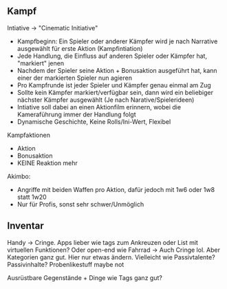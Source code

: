 
## Kampf

Intiative -> "Cinematic Initiative"
 - Kampfbeginn: Ein Spieler oder anderer Kämpfer wird je nach Narrative ausgewählt für erste Aktion (Kampfintiation)
 - Jede Handlung, die Einfluss auf anderen Spieler oder Kämpfer hat, "markiert" jenen
 - Nachdem der Spieler seine Aktion + Bonusaktion ausgeführt hat, kann einer der markierten Spieler nun agieren
 - Pro Kampfrunde ist jeder Spieler und Kämpfer genau einmal am Zug
 - Sollte kein Kämpfer markiert/verfügbar sein, dann wird ein beliebiger nächster Kämpfer ausgewählt (Je nach Narative/Spielerideen)
 - Intiative soll dabei an einen Aktionfilm erinnern, wobei die Kameraführung immer der Handlung folgt
 - Dynamische Geschichte, Keine Rolls/Ini-Wert, Flexibel

Kampfaktionen
- Aktion
- Bonusaktion
- KEINE Reaktion mehr

Akimbo:
- Angriffe mit beiden Waffen pro Aktion, dafür jedoch mit 1w6 oder 1w8 statt 1w20
- Nur für Profis, sonst sehr schwer/Unmöglich


## Inventar
Handy -> Cringe. Apps lieber wie tags zum Ankreuzen oder List mit virtuellen Funktionen? Oder open-end wie 
Fahrrad -> Auch Cringe lol. Aber Kategorien ganz gut. Hier nur etwas ändern. Vielleicht wie Passivtalente? Passivinhalte? Probenlikestuff maybe not


Ausrüstbare Gegenstände + Dinge wie Tags ganz gut?
